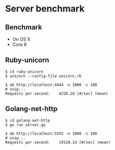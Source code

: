 Server benchmark
===

## Benchmark

- On OS X
- Core 8

## Ruby-unicorn

```
$ cd ruby-unicorn
$ unicorn --config-file unicorn.rb
```

```
$ ab http://localhost:4444 -n 1000 -c 100
# snip...
Requests per second:    4220.28 [#/sec] (mean)
```

## Golang-net-http


```
$ cd golang-net-http
$ go run server.go
```

```
$ ab http://localhost:5555 -n 1000 -c 100
# snip...
Requests per second:    19128.14 [#/sec] (mean)
```
